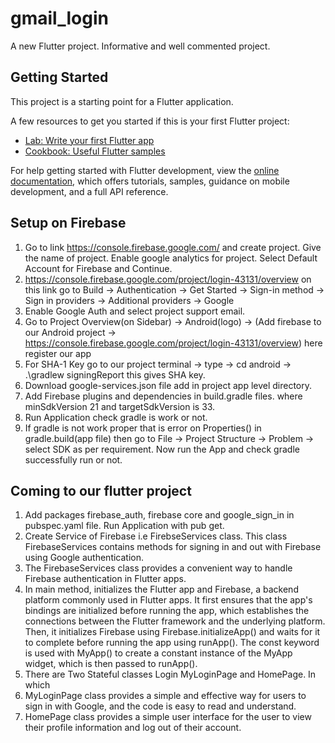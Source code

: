 # gmail_login


A new Flutter project. Informative and well commented project.

## Getting Started

This project is a starting point for a Flutter application.

A few resources to get you started if this is your first Flutter project:

- [Lab: Write your first Flutter app](https://docs.flutter.dev/get-started/codelab)
- [Cookbook: Useful Flutter samples](https://docs.flutter.dev/cookbook)

For help getting started with Flutter development, view the
[online documentation](https://docs.flutter.dev/), which offers tutorials,
samples, guidance on mobile development, and a full API reference.

## Setup on Firebase 

1. Go to link https://console.firebase.google.com/  and create project.
   Give the name of project. Enable google analytics for project.
   Select Default Account for Firebase and Continue.
2. https://console.firebase.google.com/project/login-43131/overview  on this link go to 
   Build -> Authentication -> Get Started -> Sign-in method -> Sign in providers -> Additional providers -> Google 
3. Enable Google Auth and select project support email.
4. Go to Project Overview(on Sidebar) -> Android(logo) -> (Add firebase to our Android project -> 
   https://console.firebase.google.com/project/login-43131/overview) here register our app
5. For SHA-1 Key go to our project terminal -> type -> cd android -> .\gradlew signingReport this gives SHA key.
6. Download google-services.json file add in project app level directory.
7. Add Firebase plugins and dependencies in build.gradle files. where minSdkVersion 21 and targetSdkVersion is 33.
8. Run Application check gradle is work or not.
9. If gradle is not work proper that is error on Properties() in gradle.build(app file) then go to 
   File -> Project Structure -> Problem -> select SDK as per requirement. Now run the App and check gradle successfully run or not.

##  Coming to our flutter project
1. Add packages firebase_auth, firebase core and google_sign_in in pubspec.yaml file. Run Application with pub get.
2. Create Service of Firebase i.e FirebseServices class. This class FirebaseServices contains methods for signing in and out with
   Firebase using Google authentication.
3. The FirebaseServices class provides a convenient way to handle Firebase authentication in Flutter apps.
4. In main method,  initializes the Flutter app and Firebase, a backend platform commonly used in Flutter apps. It first ensures that the app's bindings are initialized before
   running the app, which establishes the connections between the Flutter framework and the underlying platform. Then, it initializes Firebase using Firebase.initializeApp() 
   and waits for it to complete before running the app using runApp(). The const keyword is used with MyApp() to create a constant instance of the MyApp widget, which is then passed to runApp().
5. There are Two Stateful classes Login MyLoginPage and HomePage. In which
6. MyLoginPage class provides a simple and effective way for users to sign in with Google, and the code is easy to read and understand.
7. HomePage class provides a simple user interface for the user to view their profile information and log out of their account.





